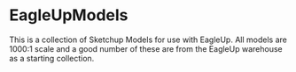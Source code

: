 EagleUpModels
=============

This is a collection of Sketchup Models for use with EagleUp. All models are 1000:1 scale and a good number of these are from the EagleUp warehouse as a starting collection.
